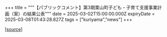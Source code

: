 +++
title = """【パブリックコメント】第3期栗山町子ども・子育て支援事業計画（案）の結果公表"""
date = 2025-03-02T15:00:00.000Z
expiryDate = 2025-03-08T01:43:28.827Z
tags = ["kuriyama","news"]
+++


[[source]](https://www.town.kuriyama.hokkaido.jp/soshiki/39/30464.html)
